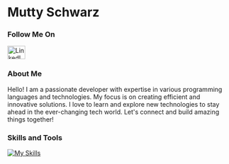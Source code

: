   <h1>Mutty Schwarz</h1>
  <h3>Follow Me On</h3>
  <div>
    <a href="https://linkedin.com/in/mutty-schwarz" rel="nofollow">
      <img src="https://raw.githubusercontent.com/rahuldkjain/github-profile-readme-generator/master/src/images/icons/Social/linked-in-alt.svg" alt="LinkedIn" height="30" width="40">
    </a>
  </div>

  <h3>About Me</h3>
  <p>Hello! I am a passionate developer with expertise in various programming languages and technologies. My focus is on creating efficient and innovative solutions. I love to learn and explore new technologies to stay ahead in the ever-changing tech world. Let's connect and build amazing things together!</p>

  <h3>Skills and Tools</h3>
  <div class="skills-icons">
    <a href="https://skillicons.dev/icons?i=linux,c,cpp,java,spring,py,github,react,express,nodejs,mongodb,html,css,js&perline=14">
      <img src="https://skillicons.dev/icons?i=linux,c,cpp,java,spring,py,github,react,express,nodejs,mongodb,html,css,js&perline=7" alt="My Skills">
    </a>
  </div>
</body>
</html>

